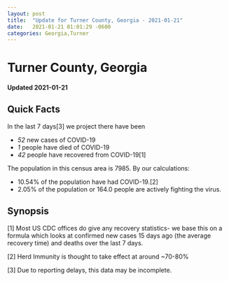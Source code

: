 ```yaml
---
layout: post
title:  "Update for Turner County, Georgia - 2021-01-21"
date:   2021-01-21 01:01:29 -0600
categories: Georgia,Turner
---
```


# Turner County, Georgia
#### Updated 2021-01-21

## Quick Facts

In the last 7 days[3] we project there have been
- *52* new cases of COVID-19
- *1* people have died of COVID-19
- *42* people have recovered from COVID-19[1]

The population in this census area is 7985. By our calculations:
- 10.54% of the population have had COVID-19.[2]
- 2.05% of the population or 164.0 people are actively fighting the virus.

## Synopsis




[1] Most US CDC offices do give any recovery statistics- we base this on a formula which looks at confirmed new cases
15 days ago (the average recovery time) and deaths over the last 7 days.

[2] Herd Immunity is thought to take effect at around ~70-80%

[3] Due to reporting delays, this data may be incomplete.
 
    